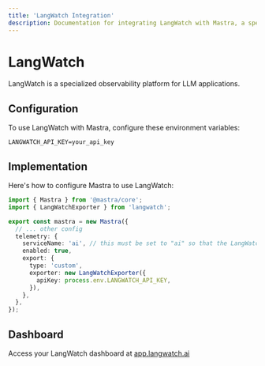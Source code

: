 ```yaml
---
title: 'LangWatch Integration'
description: Documentation for integrating LangWatch with Mastra, a specialized observability platform for LLM applications.
---
```


# LangWatch

LangWatch is a specialized observability platform for LLM applications.

## Configuration

To use LangWatch with Mastra, configure these environment variables:

```env
LANGWATCH_API_KEY=your_api_key
```

## Implementation

Here's how to configure Mastra to use LangWatch:

```typescript
import { Mastra } from '@mastra/core';
import { LangWatchExporter } from 'langwatch';

export const mastra = new Mastra({
  // ... other config
  telemetry: {
    serviceName: 'ai', // this must be set to "ai" so that the LangWatchExporter thinks it's an AI SDK trace
    enabled: true,
    export: {
      type: 'custom',
      exporter: new LangWatchExporter({
        apiKey: process.env.LANGWATCH_API_KEY,
      }),
    },
  },
});
```

## Dashboard

Access your LangWatch dashboard at [app.langwatch.ai](https://app.langwatch.ai)
